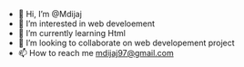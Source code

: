 - 👋 Hi, I’m @Mdijaj
- 👀 I’m interested in web develoement
- 🌱 I’m currently learning Html
- 💞️ I’m looking to collaborate on web developement project
- 📫 How to reach me mdijaj97@gmail.com


